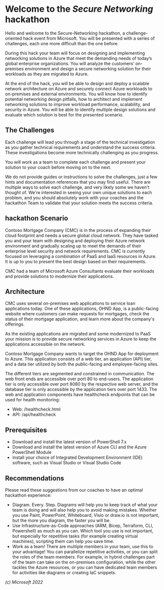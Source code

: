 # Welcome to the _Secure Networking_ hackathon

Hello and welcome to the Secure-Networking hackathon, a challenge-oriented hack event from Microsoft. You will be presented with a series of challenges, each one more difficult than the one before.

During this hack your team will focus on designing and implementing networking solutions in Azure that meet the demanding needs of today’s global enterprise organizations. You will analyze the customers’ on-premises environment and design a secure networking solution for their workloads as they are migrated to Azure.

At the end of the hack, you will be able to design and deploy a scalable network architecture on Azure and securely connect Azure workloads to on-premises and external environments. You will know how to identify potential networking design pitfalls, how to architect and implement networking solutions to improve workload performance, scalability, and security in Azure. You will be able to identify multiple design solutions and evaluate which solution is best for the presented scenario.

## The Challenges

Each challenge will lead you through a stage of the technical investigation as you gather technical requirements and understand the success criteria. These investigations become more technically challenging as you progress.

You will work as a team to complete each challenge and present your solution to your coach before moving on to the next.

We do not provide guides or instructions to solve the challenges, just a few hints and documentation references that you may find useful. There are multiple ways to solve each challenge, and very likely some we haven't thought of. We're interested in seeing your own unique solutions to each problem, and you should absolutely work with your coaches and the hackathon Team to validate that your solution meets the success criteria.

## hackathon Scenario

Contoso Mortgage Company (CMC) is in the process of expanding their cloud footprint and needs a secure global cloud network. They have tasked you and your team with designing and deploying their Azure network environment and gradually scaling up to meet the demands of their enterprise level security and network requirements. CMC is currently focused on leveraging a combination of PaaS and IaaS resources in Azure. It is up to you to present the best design based on their requirements.

CMC had a team of Microsoft Azure Consultants evaluate their workloads and provide solutions to modernize their applications.

## Architecture

CMC uses several on-premises web applications to service loan applications today. One of these applications, OHND App, is a public-facing website where customers can make requests for mortgages, check the status of their mortgage application, and learn more about the company's offerings.

As the existing applications are migrated and some modernized to PaaS your mission is to provide secure networking services in Azure to keep the applications accessible on the network.

Contoso Mortgage Company wants to target the OHND App for deployment to Azure. This application consists of a web tier, an application (API) tier, and a data tier utilized by both the public-facing and employee-facing sites.

The different tiers are segmented and constrained in communication. The web front ends are accessible over port 80 to end-users. The application tier is only accessible over port 8080 by the respective web server, and the database tier is only accessible by the application tiers over port 1433. The web and application components have healthcheck endpoints that can be used for health monitoring:

- Web: /healthcheck.html
- API: /api/healthcheck

## Prerequisites

- Download and install the latest version of PowerShell 7.x
- Download and install the latest version of Azure CLI and the Azure PowerShell Module
- Install your choice of Integrated Development Environment (IDE) software, such as Visual Studio or Visual Studio Code

## Recommendations

Please read these suggestions from our coaches to have an optimal hackathon experience:

- Diagram. Every. Step. Diagrams will help you to keep track of what your team is doing and will also help you to avoid making mistakes. Whether you use Paint, PowerPoint, Whiteboard, Visio or draw.io is not important, but the more you diagram, the faster you will be.
- Use Infrastructure-as-Code approaches (ARM, Bicep, Terraform, CLI, Powershell) as much as you can. Which tool you use is not important, but especially for repetitive tasks (for example creating virtual machines), scripting them can help you save time.
- Work as a team! There are multiple members in your team, use this to your advantage! You can parallelize repetitive activities, or you can split the roles of the team members. For example, in hybrid challenges part of the team can take on the on-premises configuration, while the other tackles the Azure resources, or you can have dedicated team members for activities like diagrams or creating IaC snippets.

_(c) Microsoft 2022_
